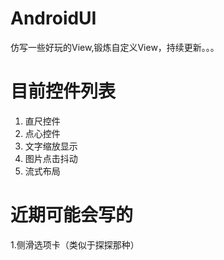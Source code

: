 # AndroidUI
仿写一些好玩的View,锻炼自定义View，持续更新。。。
# 目前控件列表
1. 直尺控件
2. 点心控件
3. 文字缩放显示
4. 图片点击抖动
5. 流式布局
# 近期可能会写的
1.侧滑选项卡（类似于探探那种）

